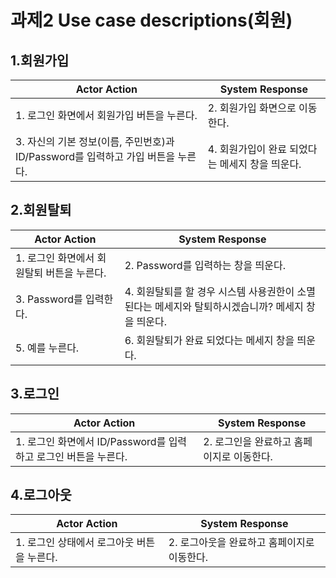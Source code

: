 # 과제2 Use case descriptions(회원)
## 1.회원가입
| Actor Action                                         | System Response                                              |
| ---------------------------------------------------- | ------------------------------------------------------------ |
| 1. 로그인 화면에서 회원가입 버튼을 누른다.| 2. 회원가입 화면으로 이동한다.|
| 3. 자신의 기본 정보(이름, 주민번호)과 ID/Password를 입력하고 가입 버튼을 누른다. | 4. 회원가입이 완료 되었다는 메세지 창을 띄운다.|
## 2.회원탈퇴
| Actor Action                                         | System Response                                              |
| ---------------------------------------------------- | ------------------------------------------------------------ |
| 1. 로그인 화면에서 회원탈퇴 버튼을 누른다.| 2. Password를 입력하는 창을 띄운다.|
| 3. Password를 입력한다. | 4. 회원탈퇴를 할 경우 시스템 사용권한이 소멸 된다는 메세지와 탈퇴하시겠습니까? 메세지 창을 띄운다.|
| 5. 예를 누른다. | 6. 회원탈퇴가 완료 되었다는 메세지 창을 띄운다.|
## 3.로그인
| Actor Action                                         | System Response                                              |
| ---------------------------------------------------- | ------------------------------------------------------------ |
| 1. 로그인 화면에서 ID/Password를 입력하고 로그인 버튼을 누른다. | 2. 로그인을 완료하고 홈페이지로 이동한다. |
## 4.로그아웃
| Actor Action                                         | System Response                                              |
| ---------------------------------------------------- | ------------------------------------------------------------ |
| 1. 로그인 상태에서 로그아웃 버튼을 누른다. | 2. 로그아웃을 완료하고 홈페이지로 이동한다. |